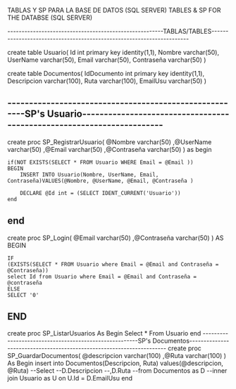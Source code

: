 TABLAS Y SP PARA LA BASE DE DATOS (SQL SERVER)
TABLES & SP FOR THE DATABSE (SQL SERVER)


-------------------------------------------------------TABLAS/TABLES----------------------------------------------------------------------

create table Usuario(
Id int primary key identity(1,1),
Nombre varchar(50),
UserName varchar(50),
Email varchar(50),
Contraseña varchar(50)
)

create table Documentos(
IdDocumento int primary key identity(1,1),
Descripcion varchar(100),
Ruta varchar(100),
EmailUsu varchar(50)
)


-------------------------------------------------------SP's Usuario----------------------------------------------------------------------
---------------------------------------------------------------------------------------------------------------------------------------
create proc SP_RegistrarUsuario(
@Nombre varchar(50)
,@UserName varchar(50)
,@Email varchar(50)
,@Contraseña varchar(50)
)
as
begin

	if(NOT EXISTS(SELECT * FROM Usuario WHERE Email = @Email ))
	BEGIN
		INSERT INTO Usuario(Nombre, UserName, Email, Contraseña)VALUES(@Nombre, @UserName, @Email, @Contraseña )

		DECLARE @Id int = (SELECT IDENT_CURRENT('Usuario'))
	end
  
end
---------------------------------------------------------------------------------------------------------------------------------------
create proc SP_Login(
@Email varchar(50)
,@Contraseña varchar(50)
)
AS
BEGIN

	IF
	(EXISTS(SELECT * FROM Usuario where Email = @Email and Contraseña = @Contraseña))
	select Id from Usuario where Email = @Email and Contraseña = @contraseña
	ELSE
	SELECT '0'
  
END
---------------------------------------------------------------------------------------------------------------------------------------
create proc SP_ListarUsuarios
As
Begin
Select * From Usuario
end
-------------------------------------------------------SP's Documentos----------------------------------------------------------------------
create proc SP_GuardarDocumentos(
@descripcion varchar(100)
,@Ruta varchar(100)
)
As
Begin
	insert into Documentos(Descripcion, Ruta) values(@descripcion, @Ruta)
	--Select
	--D.Descripcion
	--,D.Ruta
	--from Documentos as D
	--inner join Usuario as U on U.Id = D.EmailUsu
end
